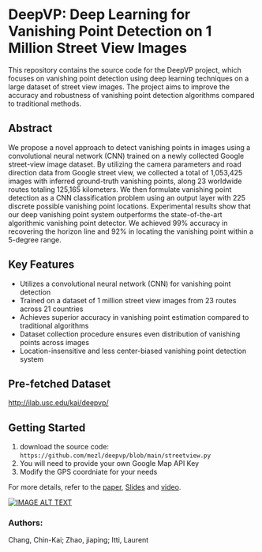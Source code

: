 # DeepVP: Deep Learning for Vanishing Point Detection on 1 Million Street View Images

This repository contains the source code for the DeepVP project, which focuses on vanishing point detection using deep learning techniques on a large dataset of street view images. The project aims to improve the accuracy and robustness of vanishing point detection algorithms compared to traditional methods.

## Abstract
We propose a novel approach to detect vanishing points in images using a convolutional neural network (CNN) trained on a newly collected Google street-view image dataset. By utilizing the camera parameters and road direction data from Google street view, we collected a total of 1,053,425 images with inferred ground-truth vanishing points, along 23 worldwide routes totaling 125,165 kilometers. We then formulate vanishing point detection as a CNN classification problem using an output layer with 225 discrete possible vanishing point locations. Experimental results show that our deep vanishing point system outperforms the state-of-the-art algorithmic vanishing point detector.    We achieved 99% accuracy in recovering the horizon line and 92% in locating the vanishing point within a 5-degree range.


## Key Features
- Utilizes a convolutional neural network (CNN) for vanishing point detection
- Trained on a dataset of 1 million street view images from 23 routes across 21 countries
- Achieves superior accuracy in vanishing point estimation compared to traditional algorithms
- Dataset collection procedure ensures even distribution of vanishing points across images
- Location-insensitive and less center-biased vanishing point detection system

## Pre-fetched Dataset
http://ilab.usc.edu/kai/deepvp/

## Getting Started
1. download the source code: `https://github.com/mezl/deepvp/blob/main/streetview.py`
2. You will need to provide your own Google Map API Key
3. Modify the GPS coordniate for your needs

For more details, refer to the [paper]([link_to_paper](https://github.com/mezl/deepvp/blob/main/Chang_etal18icra.pdf)), [Slides](https://docs.google.com/presentation/d/17WUAewEdUuD2denbpVHo0DzlPr46t5cyEvCngB3MG0M/edit?usp=sharing) and [video](http://www.youtube.com/watch?v=_bD4pqxgCKM).

[![IMAGE ALT TEXT](http://img.youtube.com/vi/_bD4pqxgCKM/0.jpg)](http://www.youtube.com/watch?v=_bD4pqxgCKM "Deep Vp")

### Authors: 
Chang, Chin-Kai; Zhao, jiaping; Itti, Laurent
